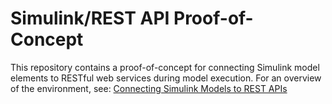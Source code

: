 # Simulink/REST API Proof-of-Concept
This repository contains a proof-of-concept for connecting Simulink model elements to RESTful web services during model execution. For an overview of the environment, see:
[Connecting Simulink Models to REST APIs](https://billbailey.io/2020/07/10/connecting-simulink-models-to-rest-apis/)

